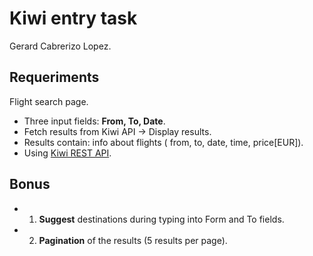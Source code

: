 
# Kiwi entry task
Gerard Cabrerizo Lopez.

## Requeriments 
Flight search page. 
- Three input fields: **From, To, Date**. 
- Fetch results from Kiwi API -> Display results.
- Results contain: info about flights ( from, to, date, time, price[EUR]). 
- Using [Kiwi REST API](https://skypickerpublicapi.docs.apiary.io/#reference/flights/flights). 

## Bonus 
- 1. **Suggest** destinations during typing into Form and To fields. 
- 2. **Pagination** of the results (5 results per page).


